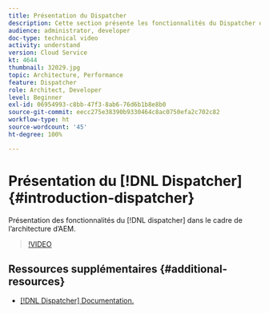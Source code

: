 ```yaml
---
title: Présentation du Dispatcher
description: Cette section présente les fonctionnalités du Dispatcher dans le cadre de l’architecture d’AEM.
audience: administrator, developer
doc-type: technical video
activity: understand
version: Cloud Service
kt: 4644
thumbnail: 32029.jpg
topic: Architecture, Performance
feature: Dispatcher
role: Architect, Developer
level: Beginner
exl-id: 06954993-c8bb-47f3-8ab6-76d6b1b8e8b0
source-git-commit: eecc275e38390b9330464c8ac0750efa2c702c82
workflow-type: ht
source-wordcount: '45'
ht-degree: 100%

---
```


# Présentation du [!DNL Dispatcher] {#introduction-dispatcher}

Présentation des fonctionnalités du [!DNL dispatcher] dans le cadre de l’architecture d’AEM.

>[!VIDEO](https://video.tv.adobe.com/v/32029?quality=12&learn=on)

## Ressources supplémentaires {#additional-resources}

* [[!DNL Dispatcher] Documentation.](https://experienceleague.adobe.com/docs/experience-manager-dispatcher/using/dispatcher.html?lang=fr)
